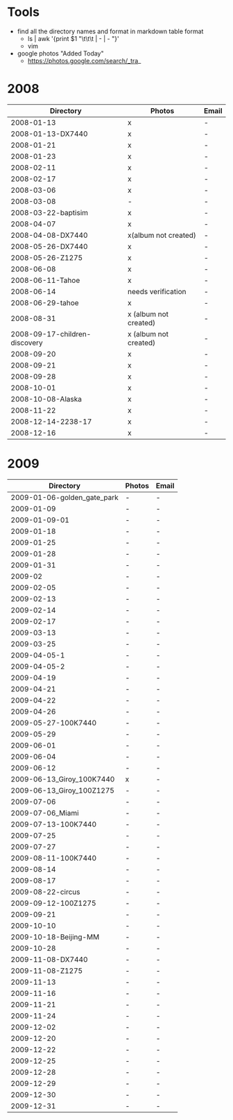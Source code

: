 # Tools
* find all the directory names and format in markdown table format
  * ls | awk '{print $1 "\t\t\t | - | - "}'
  * vim
* google photos "Added Today"
  * https://photos.google.com/search/_tra_

# 2008
Directory | Photos | Email
---       | ---    | ---
2008-01-13                       | x | -
2008-01-13-DX7440                | x | -
2008-01-21                       | x | -
2008-01-23                       | x | -
2008-02-11                       | x | -
2008-02-17                       | x | -
2008-03-06                       | x | -
2008-03-08                       | - | -
2008-03-22-baptisim              | x | -
2008-04-07                       | x | -
2008-04-08-DX7440                | x(album not created) | -
2008-05-26-DX7440                | x | -
2008-05-26-Z1275                 | x | -
2008-06-08                       | x | -
2008-06-11-Tahoe                 | x | -
2008-06-14                       | needs verification | -
2008-06-29-tahoe                 | x | -
2008-08-31                       | x (album not created) | -
2008-09-17-children-discovery    | x (album not created) | -
2008-09-20                       | x | -
2008-09-21                       | x | -
2008-09-28                       | x | -
2008-10-01                       | x | -
2008-10-08-Alaska                | x | -
2008-11-22                       | x | -
2008-12-14-2238-17               | x | -
2008-12-16                       | x | -

# 2009
Directory | Photos | Email
---       | ---    | ---
2009-01-06-golden_gate_park      | - | -
2009-01-09                       | - | -
2009-01-09-01                    | - | -
2009-01-18                       | - | -
2009-01-25                       | - | -
2009-01-28                       | - | -
2009-01-31                       | - | -
2009-02                          | - | -
2009-02-05                       | - | -
2009-02-13                       | - | -
2009-02-14                       | - | -
2009-02-17                       | - | -
2009-03-13                       | - | -
2009-03-25                       | - | -
2009-04-05-1                     | - | -
2009-04-05-2                     | - | -
2009-04-19                       | - | -
2009-04-21                       | - | -
2009-04-22                       | - | -
2009-04-26                       | - | -
2009-05-27-100K7440              | - | -
2009-05-29                       | - | -
2009-06-01                       | - | -
2009-06-04                       | - | -
2009-06-12                       | - | -
2009-06-13_Giroy_100K7440        | x | -
2009-06-13_Giroy_100Z1275        | - | -
2009-07-06                       | - | -
2009-07-06_Miami                 | - | -
2009-07-13-100K7440              | - | -
2009-07-25                       | - | -
2009-07-27                       | - | -
2009-08-11-100K7440              | - | -
2009-08-14                       | - | -
2009-08-17                       | - | -
2009-08-22-circus                | - | -
2009-09-12-100Z1275              | - | -
2009-09-21                       | - | -
2009-10-10                       | - | -
2009-10-18-Beijing-MM            | - | -
2009-10-28                       | - | -
2009-11-08-DX7440                | - | -
2009-11-08-Z1275                 | - | -
2009-11-13                       | - | -
2009-11-16                       | - | -
2009-11-21                       | - | -
2009-11-24                       | - | -
2009-12-02                       | - | -
2009-12-20                       | - | -
2009-12-22                       | - | -
2009-12-25                       | - | -
2009-12-28                       | - | -
2009-12-29                       | - | -
2009-12-30                       | - | -
2009-12-31                       | - | -
